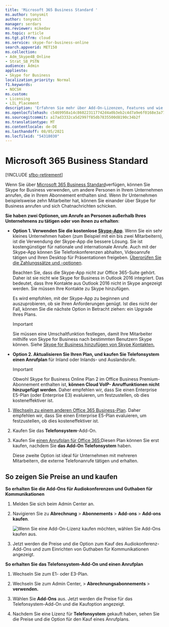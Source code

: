 ```yaml
---
title: 'Microsoft 365 Business Standard '
ms.author: tonysmit
author: tonysmit
manager: serdars
ms.reviewer: mikedav
ms.topic: article
ms.tgt.pltfrm: cloud
ms.service: skype-for-business-online
search.appverid: MET150
ms.collection:
- Adm_Skype4B_Online
- Strat_SB_PSTN
audience: Admin
appliesto:
- Skype for Business
localization_priority: Normal
f1.keywords:
- NOCSH
ms.custom:
- Licensing
- LIL_Placement
description: 'Erfahren Sie mehr über Add-On-Lizenzen, Features und wie Sie Add-Ons für Microsoft 365 Business Standard kaufen. '
ms.openlocfilehash: c5469958a14c860223117742d4a0b3eb2c4d7a9e6f0168e3a7748413fc8426bf
ms.sourcegitcommit: a17ad3332ca5d2997f85db7835500d8190c34b2f
ms.translationtype: MT
ms.contentlocale: de-DE
ms.lasthandoff: 08/05/2021
ms.locfileid: "54318030"
---
```

# <a name="microsoft-365-business-standard"></a>Microsoft 365 Business Standard

[!INCLUDE [sfbo-retirement](../../../Hub/includes/sfbo-retirement.md)]

Wenn Sie über [Microsoft 365 Business Standard](https://products.office.com/en/business/office-365-business-premium)verfügen, können Sie Skype for Business verwenden, um andere Personen in Ihrem Unternehmen anrufen, die in Ihrem Abonnement enthalten sind. Wenn Ihr Unternehmen beispielsweise zehn Mitarbeiter hat, können Sie einander über Skype for Business anrufen und sich Chatnachrichten schicken.

 **Sie haben zwei Optionen, um Anrufe an Personen außerhalb Ihres Unternehmens zu tätigen oder von ihnen zu erhalten**:

- **Option 1. Verwenden Sie die kostenlose [Skype-App](https://www.skype.com/)**. Wenn Sie ein sehr kleines Unternehmen haben (zum Beispiel mit ein bis zwei Mitarbeitern), ist die Verwendung der Skype-App die bessere Lösung. Sie ist kostengünstiger für nationale und internationale Anrufe. Auch mit der Skype-App können Sie Telefonkonferenzen abhalten, Videoanrufe tätigen und Ihren Desktop für Präsentationen freigeben. [Überprüfen Sie die Zahlungssätze und -optionen](https://secure.skype.com/en/calling-rates?wt.mc_id=legacy&amp;expo365=bundled).

    Beachten Sie, dass die Skype-App nicht zur Office 365-Suite gehört. Daher ist sie nicht wie Skype for Business in Outlook 2016 integriert. Das bedeutet, dass Ihre Kontakte aus Outlook 2016 nicht in Skype angezeigt werden. Sie müssen Ihre Kontakte zu Skype hinzufügen.

    Es wird empfohlen, mit der Skype-App zu beginnen und auszuprobieren, ob sie Ihren Anforderungen genügt. Ist dies nicht der Fall, können Sie die nächste Option in Betracht ziehen: ein Upgrade Ihres Plans.

    > [!IMPORTANT]
    > Sie müssen eine Umschaltfunktion festlegen, damit Ihre Mitarbeiter mithilfe von Skype for Business nach bestimmten Benutzern Skype können. Siehe [Skype for Business hinzufügen von Skype Kontakten.](../../set-up-skype-for-business-online/let-skype-for-business-users-add-skype-contacts.md)


- **Option 2. Aktualisieren Sie Ihren Plan, und kaufen Sie Telefonsystem einen Anrufplan** für Inland oder Inlands- und Auslandsrufe.

    > [!Important]
    > Obwohl Skype for Business Online Plan 2 im Office Business Premium-Abonnement enthalten ist, **können Cloud VoIP- Anruffunktionen nicht hinzugefügt werden**. Daher empfehlen wir, dass Sie einen Enterprise E5-Plan (oder Enterprise E3) evaluieren, um festzustellen, ob dies kosteneffektiver ist.

1. [Wechseln zu einem anderen Office 365 Business-Plan](https://support.office.com/article/73318661-8f33-478b-bcc7-fb8d69dbb22a). Daher empfehlen wir, dass Sie einen Enterprise E5-Plan evaluieren, um festzustellen, ob dies kosteneffektiver ist.

2. Kaufen Sie das **Telefonsystem**-Add-On.
    
3. Kaufen Sie [einen Anrufplan für Office 365:](/MicrosoftTeams/calling-plans-for-office-365)Diesen Plan können Sie erst kaufen, nachdem Sie **das Add-On Telefonsystem** haben.
    
    Diese zweite Option ist ideal für Unternehmen mit mehreren Mitarbeitern, die externe Telefonanrufe tätigen und erhalten.

## <a name="how-to-see-prices-and-buy"></a>So zeigen Sie Preise an und kaufen
<a name="bkmk_buypremium"> </a>

 **So erhalten Sie die Add-Ons für Audiokonferenzen und Guthaben für Kommunikationen**

1. Melden Sie sich beim Admin Center an.

2. Navigieren Sie zu **Abrechnung** > **Abonnements** > **Add-ons** > **Add-ons kaufen**.

   ![Wenn Sie eine Add-On-Lizenz kaufen möchten, wählen Sie Add-Ons kaufen aus.](../../images/fc4d7506-4ee9-4e39-be54-0622edffb77a.png)

3. Jetzt werden die Preise und die Option zum Kauf des Audiokonferenz-Add-Ons und zum Einrichten von Guthaben für Kommunikationen angezeigt.

**So erhalten Sie das Telefonsystem-Add-On und einen Anrufplan**

1. Wechseln Sie zum E1- oder E3-Plan.

2. Wechseln Sie zum Admin Center, > **Abrechnungsabonnements**  >  **verwenden.**

3. Wählen Sie **Add-Ons** aus. Jetzt werden die Preise für das Telefonsystem-Add-On und die Kaufoption angezeigt.

4. Nachdem Sie eine Lizenz für **Telefonsystem** gekauft haben, sehen Sie die Preise und die Option für den Kauf eines Anrufplans.
